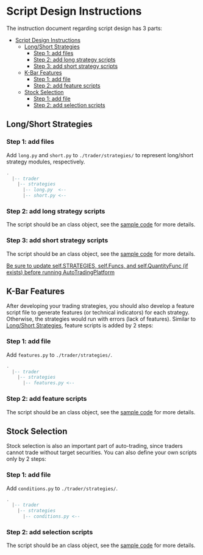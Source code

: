 # Script Design Instructions

The instruction document regarding script design has 3 parts:

- [Script Design Instructions](#script-design-instructions)
  - [Long/Short Strategies](#longshort-strategies)
    - [Step 1: add files](#step-1-add-files)
    - [Step 2: add long strategy scripts](#step-2-add-long-strategy-scripts)
    - [Step 3: add short strategy scripts](#step-3-add-short-strategy-scripts)
  - [K-Bar Features](#k-bar-features)
    - [Step 1: add file](#step-1-add-file)
    - [Step 2: add feature scripts](#step-2-add-feature-scripts)
  - [Stock Selection](#stock-selection)
    - [Step 1: add file](#step-1-add-file-1)
    - [Step 2: add selection scripts](#step-2-add-selection-scripts)


## Long/Short Strategies

### Step 1: add files
Add ```long.py``` and ```short.py``` to ```./trader/strategies/``` to represent long/short strategy modules, respectively.

```lua
.
  |-- trader
    |-- strategies
      |-- long.py  <--
      |-- short.py <--
```

### Step 2: add long strategy scripts
The script should be an class object, see the [sample code](../../docs/script%20samples/long.py) for more details.

### Step 3: add short strategy scripts
The script should be an class object, see the [sample code](../../docs/script%20samples/short.py) for more details.

<u>Be sure to update self.STRATEGIES, self.Funcs, and self.QuantityFunc (if exists) before running AutoTradingPlatform</u>

## K-Bar Features
After developing your trading strategies, you should also develop a feature script file to generate features (or technical indicators) for each strategy. Otherwise, the strategies would run with errors (lack of features). Similar to [Long/Short Strategies](#longshort-strategies), feature scripts is added by 2 steps:

### Step 1: add file
Add ```features.py``` to ```./trader/strategies/```.

```lua
.
  |-- trader
    |-- strategies
      |-- features.py <--
```

### Step 2: add feature scripts
The script should be an class object, see the [sample code](../../docs/script%20samples/features.py) for more details.


## Stock Selection
Stock selection is also an important part of auto-trading, since traders cannot trade without target securities. You can also define your own scripts only by 2 steps:

### Step 1: add file
Add ```conditions.py``` to ```./trader/strategies/```.

```lua
.
  |-- trader
    |-- strategies
      |-- conditions.py <--
```

### Step 2: add selection scripts
The script should be an class object, see the [sample code](../../docs/script%20samples/conditions.py) for more details.
